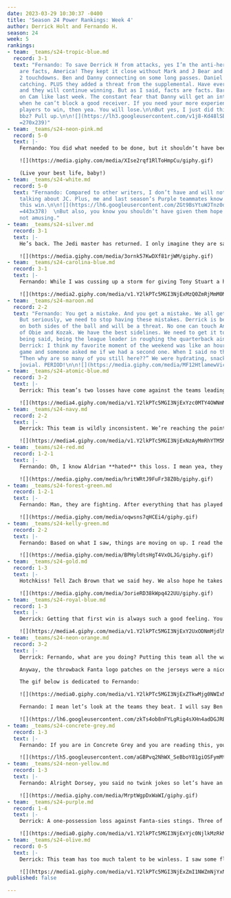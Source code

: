 ```yaml
---
date: 2023-03-29 10:30:37 -0400
title: 'Season 24 Power Rankings: Week 4'
author: Derrick Holt and Fernando H.
season: 24
week: 5
rankings:
- team: _teams/s24-tropic-blue.md
  record: 3-1
  text: "Fernando: To save Derrick H from attacks, yes I’m the anti-hero. But facts
    are facts, America! They kept it close without Mark and J Bear and only lost by
    2 touchdowns. Ben and Danny connecting on some long passes. Daniel blocking and
    catching. PLUS they added a threat from the supplemental. Have everyone together
    and they will continue winning. But as I said, facts are facts. Barely any pressure
    on Cam like last week. The constant fear that Danny will get an interference call
    when he can’t block a good receiver. If you need your more experienced (\U0001F618)
    players to win, then yea. You will lose.\n\nBut yes, I just did this. Was good
    bbz? Pull up.\n\n![](https://lh3.googleusercontent.com/v1j8-Kd48lSBu3J1bbqqR72vj-TiXhZmQoYINpyMWfkoLyEILSALgTxdUvkVxsWcx_PbN8UDxYMUtAxATgn6LI0F-mMZAJZ3B0IH3XfrEYncX6RO91dkt2ibm8c7ZIkKiR0hFcNGQWfsimiuSmR1J74
    =270x239)"
- team: _teams/s24-neon-pink.md
  record: 5-0
  text: |-
    Fernando: You did what needed to be done, but it shouldn’t have been this close at all. They were without key players. Like no sacks, really? Baby, when you match up with Dom Trops in the playoff, it’s going to be a mess like a shirtless Derrick Johnson at Kiki dancing in the new second-floor patio on the Sunday Funday that just passed.

    ![](https://media.giphy.com/media/XIse2rqf1RlToHmpCu/giphy.gif)

    (Live your best life, baby!)
- team: _teams/s24-white.md
  record: 5-0
  text: "Fernando: Compared to other writers, I don’t have and will not spend time
    talking about JC. Plus, me and last season’s Purple teammates know Twon **loved**
    this win.\n\n![](https://lh6.googleusercontent.com/ZGt9BsYtuWJTnz0deRYtwgEL3UPzjIC7laW_AUHQp9mb3mrTUzHhZLvF5l3ZO8rBOr_tVIPyqQCfN2QRElfMkiYG5Ize_gPSGba1gz6N-mVVm_d0l5Vsg-y2EOWbZlin4FS_wtwvVshEKVHOo-oFDg
    =443x378)  \nBut also, you know you shouldn’t have given them hope. This win was
    not amusing."
- team: _teams/s24-silver.md
  record: 3-1
  text: |-
    He’s back. The Jedi master has returned. I only imagine they are saying “thank goodness!” because I don’t think they could survive another game with Marv being QB.

    ![](https://media.giphy.com/media/3ornk57KwDXf81rjWM/giphy.gif)
- team: _teams/s24-carolina-blue.md
  record: 3-1
  text: |-
    Fernando: While I was cussing up a storm for giving Tony Stuart a high five, I saw that y’all were having a cute little game against Daffodilfs and won in overtime. But let’s be honest: you only won in overtime when they had an injured Hotchkiss??? It should have gone more like this:

    ![](https://media2.giphy.com/media/v1.Y2lkPTc5MGI3NjExMzQ0ZmRjMmM0MTVmYjI5NzM5YmMwNmI0NWZlYmNmODJmNzRiMGQ3OCZjdD1n/26n6Mr1bkvZNAJup2/giphy.gif)
- team: _teams/s24-maroon.md
  record: 2-2
  text: "Fernando: You get a mistake. And you get a mistake. We all get mistakes.
    But seriously, we need to stop having these mistakes. Derrick is becoming good
    on both sides of the ball and will be a threat. No one can touch Andy because
    of Obie and Kozak. We have the best sidelines. We need to get it together. That
    being said, being the league leader in roughing the quarterback ain’t it \U0001FAE1.\n\nP.S.
    Derrick: I think my favorite moment of the weekend was like an hour after our
    game and someone asked me if we had a second one. When I said no they responded
    “Then why are so many of you still here??” We were hydrating, snacking, and being
    jovial. PERIOD!\n\n![](https://media.giphy.com/media/MF12HtlamewVic5j16/giphy.gif)"
- team: _teams/s24-atomic-blue.md
  record: 3-2
  text: |-
    Derrick: This team’s two losses have come against the teams leading their respective divisions at 5-0 (White, Super Pink). This team is good, but time will tell if they can find one more gear and become great.

    ![](https://media4.giphy.com/media/v1.Y2lkPTc5MGI3NjExYzc0MTY4OWNmMzhkMjIyZDFhZDQ1Njk3ODUxYjUyMDA2YjE4NDc4ZiZjdD1n/l1J9O9elEvuRjMyXu/giphy.gif)
- team: _teams/s24-navy.md
  record: 2-2
  text: |-
    Derrick: This team is wildly inconsistent. We’re reaching the point of the season where teams are starting to cement their identity but I really don’t know which side of this team we’ll get moving forward. Is it the one that looked unstoppable and scored 71 points in week one, or the team that lost to a formidable Atomic Blue three weeks later?

    ![](https://media4.giphy.com/media/v1.Y2lkPTc5MGI3NjExNzAyMmRhYTM5MWNmMjk3ZGY3NmIxYzJjMTEzOTQyYWRlNDA4YTI4ZiZjdD1n/qhoABJOROS9kQ/giphy.gif)
- team: _teams/s24-red.md
  record: 1-2-1
  text: |-
    Fernando: Oh, I know Aldrian **hated** this loss. I mean yea, they fought back, which was shocking and cute. I’m surprised Tracy hasn’t ejected Aldrian out of a game like Twon almost did last season. Poor Gordito was the only one ejected.

    ![](https://media.giphy.com/media/hritWRtJ9FuFr38Z0b/giphy.gif)
- team: _teams/s24-forest-green.md
  record: 1-2-1
  text: |-
    Fernando: Man, they are fighting. After everything that has played out, I know they are going to have a glow-up. I know Binder will make sure of it.

    ![](https://media.giphy.com/media/oqwsns7qHCEi4/giphy.gif)
- team: _teams/s24-kelly-green.md
  record: 2-2
  text: |-
    Fernando: Based on what I saw, things are moving on up. I read the other writer’s comments and I think I’m starting to see things clicking. I mean how could they not? I mean Jim is a good QB. He only tells you who he’s planning to throw to with his eyes.

    ![](https://media.giphy.com/media/BPHyldtsHgT4VxOLJG/giphy.gif)
- team: _teams/s24-gold.md
  record: 1-3
  text: |-
    Hotchkiss! Tell Zach Brown that we said hey. We also hope he takes you to go get your injury checked because it shouldn’t be multiple colors.

    ![](https://media.giphy.com/media/3orieRD38kWpq422UU/giphy.gif)
- team: _teams/s24-royal-blue.md
  record: 1-3
  text: |-
    Derrick: Getting that first win is always such a good feeling. You’re a bit looser going into the next week. Some of the pressure is gone. And, with a matchup against a currently-middling Yellow next week, there is a real chance they could start a little streak here.

    ![](https://media4.giphy.com/media/v1.Y2lkPTc5MGI3NjExY2UxODNmMjdlMWY5YjA4NTFjZTcxMWE2M2Y2NGJkYzMwN2ZkZDllMiZjdD1n/mq750zqfwZFYPP0PfW/giphy.gif)
- team: _teams/s24-neon-orange.md
  record: 3-2
  text: |-
    Derrick: Fernando, what are you doing? Putting this team all the way down here and then leaving their power ranking blank? This is a personal attack against me.

    Anyway, the throwback Fanta logo patches on the jerseys were a nice little touch and ca-yute! Chris vs Lamar was fun to watch and Oriya had some wild catches, thriving in his first season not playing QB. Chris did get everyone the aforementioned patches and they went 2-0 on the day. That’s a solid Sunday.

    The gif below is dedicated to Fernando:

    ![](https://media0.giphy.com/media/v1.Y2lkPTc5MGI3NjExZTkwMjg0NWIxNGJjYTJjNDU1ZGZlY2ViNzA2ODZlZDI5ZWI3ODAwMCZjdD1n/8YvpBXtbbsdpcfcIvy/giphy.gif)

    Fernando: I mean let’s look at the teams they beat. I will say Ben was looking good out there and Oriya was showing why he was their first pick (even when he won’t be here for playoffs). But I guess this is what they wanted:

    ![](https://lh6.googleusercontent.com/zkTs4ob8nFYLgRig4sXHn4adDGJRBnlhXlVNHu-mu1v5jMrQRimBkQ1w1yG7R2iSdS7r-Gug_xe5wy1nnSY4dpAuN2yLoCFpuPTBtIcSGCrAzorJR4M3c0rb02_2WsXPfwG9-GKHIOCf-xs-sBy1ng =624x347)
- team: _teams/s24-concrete-grey.md
  record: 1-3
  text: |-
    Fernando: If you are in Concrete Grey and you are reading this, you need to mind your own business and start wondering who’s going to be your QB next week because y’all need to get something going.

    ![](https://lh5.googleusercontent.com/aGBPvq2NhWX_SeBboY81giOSFymMtBW5QCjqkvi6M5tBlodb_6or7EdP4FXFgaJ9_0XZKVF5Cs8a_zCzqI88D_hDARYg5UQ1Nfyp6N4sI8hHNF8vJnMEjaJb_MPyBCko1U3an4mqFRo8e1WmrNlEIX0 =624x341)
- team: _teams/s24-neon-yellow.md
  record: 1-3
  text: |-
    Fernando: Alright Dorsey, you said no twink jokes so let’s have an honest conversation. You have little Mike, Dan King, Kev, Tyler, Chris, and the rest of the DCGBL. Your team shouldn’t be struggling like this. Focus on your throwing accuracy because you’re making Uncle Rico look like an elite quarterback.

    ![](https://media.giphy.com/media/MrptWgpDxWaWI/giphy.gif)
- team: _teams/s24-purple.md
  record: 1-4
  text: |-
    Derrick: A one-possession loss against Fanta-sies stings. Three of their five losses on the season have been by one possession. Gather yourselves soon so this season doesn’t become a big ole stain!

    ![](https://media0.giphy.com/media/v1.Y2lkPTc5MGI3NjExYjc0NjlkMzRkMTE5ZWI0ZWY0ZTVmNzlmYTI1NzI3OWI2MTgzMmZiNCZjdD1n/5u0l0wgfsxxnniwuff/giphy.gif)
- team: _teams/s24-olive.md
  record: 0-5
  text: |-
    Derrick: This team has too much talent to be winless. I saw some flashes on Sunday, and while this ranking is fair for now, I’m keeping an eye on what the Pit Crew is building moving forward.

    ![](https://media1.giphy.com/media/v1.Y2lkPTc5MGI3NjExZmI1NWZmNjYxNjdlZjVhYjE3Yjc2NjcyZGY0MDQ4ZDBjMWIwYmIxMiZjdD1n/l46CyJmS9KUbokzsI/giphy.gif)
published: false

---
```

